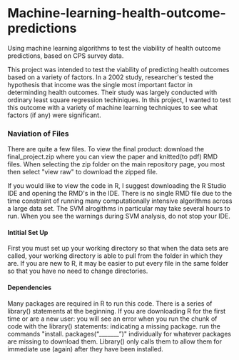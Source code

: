 # Machine-learning-health-outcome-predictions
Using machine learning algorithms to test the viability of health outcome predictions, based on CPS survey data.

<p>This project was intended to test the viability of predicting health outcomes based on a variety of factors.  In a 2002 study, researcher's 
  tested the hypothesis that income was the single most important factor in determinding health outcomes.  Their study was largely conducted with ordinary 
  least square regression techiniques.  In this project, I wanted to test this outcome with a variety of machine learning techniques to see what factors (if any) 
  were significant.</p>
  
<h3>Naviation of Files</h3>
<p>There are quite a few files.  To view the final product: download the final_project.zip where you can view the paper and knitted(to pdf) RMD files.  
  When selecting the zip folder on the main repository page, you most then select "view raw" to download the zipped file.</p>
  
<p>If you would like to view the code in R, I suggest downloading the R Studio IDE and opening the RMD's in the IDE.  There is no single RMD file due to 
  the time constraint of running many computationally intensive algorithms across a large data set.  The SVM alrogithms in particular may take several hours 
  to run.  When you see the warnings during SVM analysis, do not stop your IDE. </p>
  
<h4>Intitial Set Up</h4>
<p>First you must set up your working directory so that when the data sets are called, your working directory is able to pull from the folder in which they 
  are. If you are new to R, it may be easier to put every file in the same folder so that you have no need to change directories.</p>

<h4>Dependencies</h4>
<p>Many packages are required in R to run this code.  There is a series of library() statements at the beginning.  If you are downloading R for the first time
  or are a new user: you will see an error when you run the chunk of code with the library() statements: indicating a missing package.  run the commands 
  "install. packages(“_______”)" individually for whatever packages are missing to download them.  Library() only calls them to allow them for immediate use (again) after they have been installed.
</p>
  
